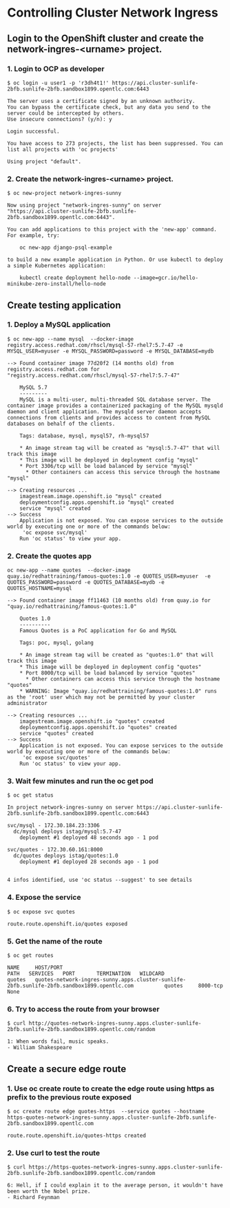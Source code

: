 <!-- Copy and paste the converted output. -->



# Controlling Cluster Network Ingress


## Login to the OpenShift cluster and create the network-ingres-&lt;urname> project.


### 1. Login to OCP as developer


```
$ oc login -u user1 -p 'r3dh4t1!' https://api.cluster-sunlife-2bfb.sunlife-2bfb.sandbox1899.opentlc.com:6443
```



```
The server uses a certificate signed by an unknown authority.
You can bypass the certificate check, but any data you send to the server could be intercepted by others.
Use insecure connections? (y/n): y

Login successful.

You have access to 273 projects, the list has been suppressed. You can list all projects with 'oc projects'

Using project "default".
```



### 2. Create the network-ingres-&lt;urname> project.


```
$ oc new-project network-ingres-sunny
```



```
Now using project "network-ingres-sunny" on server "https://api.cluster-sunlife-2bfb.sunlife-2bfb.sandbox1899.opentlc.com:6443".

You can add applications to this project with the 'new-app' command. For example, try:

    oc new-app django-psql-example

to build a new example application in Python. Or use kubectl to deploy a simple Kubernetes application:

    kubectl create deployment hello-node --image=gcr.io/hello-minikube-zero-install/hello-node

```



## Create testing application


### 1. Deploy a MySQL application 


```
$ oc new-app --name mysql  --docker-image registry.access.redhat.com/rhscl/mysql-57-rhel7:5.7-47 -e MYSQL_USER=myuser -e MYSQL_PASSWORD=password -e MYSQL_DATABASE=mydb
```



```
--> Found container image 77d20f2 (14 months old) from registry.access.redhat.com for "registry.access.redhat.com/rhscl/mysql-57-rhel7:5.7-47"

    MySQL 5.7 
    --------- 
    MySQL is a multi-user, multi-threaded SQL database server. The container image provides a containerized packaging of the MySQL mysqld daemon and client application. The mysqld server daemon accepts connections from clients and provides access to content from MySQL databases on behalf of the clients.

    Tags: database, mysql, mysql57, rh-mysql57

    * An image stream tag will be created as "mysql:5.7-47" that will track this image
    * This image will be deployed in deployment config "mysql"
    * Port 3306/tcp will be load balanced by service "mysql"
      * Other containers can access this service through the hostname "mysql"

--> Creating resources ...
    imagestream.image.openshift.io "mysql" created
    deploymentconfig.apps.openshift.io "mysql" created
    service "mysql" created
--> Success
    Application is not exposed. You can expose services to the outside world by executing one or more of the commands below:
     'oc expose svc/mysql' 
    Run 'oc status' to view your app.
```



### 2. Create the quotes app


```
oc new-app --name quotes  --docker-image quay.io/redhattraining/famous-quotes:1.0 -e QUOTES_USER=myuser  -e QUOTES_PASSWORD=password -e QUOTES_DATABASE=mydb -e QUOTES_HOSTNAME=mysql
```



```
--> Found container image ff11463 (10 months old) from quay.io for "quay.io/redhattraining/famous-quotes:1.0"

    Quotes 1.0 
    ---------- 
    Famous Quotes is a PoC application for Go and MySQL

    Tags: poc, mysql, golang

    * An image stream tag will be created as "quotes:1.0" that will track this image
    * This image will be deployed in deployment config "quotes"
    * Port 8000/tcp will be load balanced by service "quotes"
      * Other containers can access this service through the hostname "quotes"
    * WARNING: Image "quay.io/redhattraining/famous-quotes:1.0" runs as the 'root' user which may not be permitted by your cluster administrator

--> Creating resources ...
    imagestream.image.openshift.io "quotes" created
    deploymentconfig.apps.openshift.io "quotes" created
    service "quotes" created
--> Success
    Application is not exposed. You can expose services to the outside world by executing one or more of the commands below:
     'oc expose svc/quotes' 
    Run 'oc status' to view your app.
```



### 3. Wait few minutes and run the oc get pod


```
$ oc get status
```



```
In project network-ingres-sunny on server https://api.cluster-sunlife-2bfb.sunlife-2bfb.sandbox1899.opentlc.com:6443

svc/mysql - 172.30.184.23:3306
  dc/mysql deploys istag/mysql:5.7-47 
    deployment #1 deployed 48 seconds ago - 1 pod

svc/quotes - 172.30.60.161:8000
  dc/quotes deploys istag/quotes:1.0 
    deployment #1 deployed 28 seconds ago - 1 pod


4 infos identified, use 'oc status --suggest' to see details
```



### 4. Expose the service


```
$ oc expose svc quotes
```



```
route.route.openshift.io/quotes exposed
```



### 5. Get the name of the route


```
$ oc get routes
```



```
NAME     HOST/PORT                                                                                    PATH   SERVICES   PORT       TERMINATION   WILDCARD
quotes   quotes-network-ingres-sunny.apps.cluster-sunlife-2bfb.sunlife-2bfb.sandbox1899.opentlc.com          quotes     8000-tcp                 None
```



### 6. Try to access the route from your browser


```
$ curl http://quotes-network-ingres-sunny.apps.cluster-sunlife-2bfb.sunlife-2bfb.sandbox1899.opentlc.com/random
```



```
1: When words fail, music speaks.
- William Shakespeare
```



## Create a secure edge route


### 1. Use oc create route to create the edge route using https as prefix to the previous route exposed


```
$ oc create route edge quotes-https  --service quotes --hostname https-quotes-network-ingres-sunny.apps.cluster-sunlife-2bfb.sunlife-2bfb.sandbox1899.opentlc.com

```



```
route.route.openshift.io/quotes-https created
```



### 2. Use curl to test the route


```
$ curl https://https-quotes-network-ingres-sunny.apps.cluster-sunlife-2bfb.sunlife-2bfb.sandbox1899.opentlc.com/random
```



```
6: Hell, if I could explain it to the average person, it wouldn't have been worth the Nobel prize.
- Richard Feynman
```


